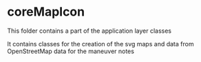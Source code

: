 # coreMapIcon

This folder contains a part of the application layer classes

It contains classes for the creation of the svg maps and data from OpenStreetMap data for the maneuver notes
